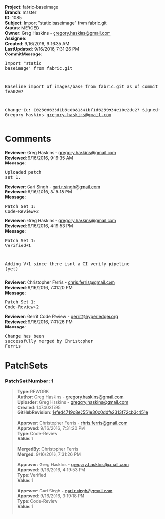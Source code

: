 <strong>Project</strong>: fabric-baseimage<br><strong>Branch</strong>: master<br><strong>ID</strong>: 1085<br><strong>Subject</strong>: Import "static baseimage" from fabric.git<br><strong>Status</strong>: MERGED<br><strong>Owner</strong>: Greg Haskins - gregory.haskins@gmail.com<br><strong>Assignee</strong>:<br><strong>Created</strong>: 9/16/2016, 9:16:35 AM<br><strong>LastUpdated</strong>: 9/16/2016, 7:31:26 PM<br><strong>CommitMessage</strong>:<br><pre>Import "static baseimage" from fabric.git

Baseline import of images/base from fabric.git as
of commit fea0207

Change-Id: I02506636d1b5c0081841bf1d6259934e1be2dc27
Signed-off-by: Gregory Haskins <gregory.haskins@gmail.com>
</pre><h1>Comments</h1><strong>Reviewer</strong>: Greg Haskins - gregory.haskins@gmail.com<br><strong>Reviewed</strong>: 9/16/2016, 9:16:35 AM<br><strong>Message</strong>: <pre>Uploaded patch set 1.</pre><strong>Reviewer</strong>: Gari Singh - gari.r.singh@gmail.com<br><strong>Reviewed</strong>: 9/16/2016, 3:19:18 PM<br><strong>Message</strong>: <pre>Patch Set 1: Code-Review+2</pre><strong>Reviewer</strong>: Greg Haskins - gregory.haskins@gmail.com<br><strong>Reviewed</strong>: 9/16/2016, 4:19:53 PM<br><strong>Message</strong>: <pre>Patch Set 1: Verified+1

Adding V+1 since there isnt a CI verify pipeline (yet)</pre><strong>Reviewer</strong>: Christopher Ferris - chris.ferris@gmail.com<br><strong>Reviewed</strong>: 9/16/2016, 7:31:20 PM<br><strong>Message</strong>: <pre>Patch Set 1: Code-Review+2</pre><strong>Reviewer</strong>: Gerrit Code Review - gerrit@hyperledger.org<br><strong>Reviewed</strong>: 9/16/2016, 7:31:26 PM<br><strong>Message</strong>: <pre>Change has been successfully merged by Christopher Ferris</pre><h1>PatchSets</h1><h3>PatchSet Number: 1</h3><blockquote><strong>Type</strong>: REWORK<br><strong>Author</strong>: Greg Haskins - gregory.haskins@gmail.com<br><strong>Uploader</strong>: Greg Haskins - gregory.haskins@gmail.com<br><strong>Created</strong>: 1474031795<br><strong>GitHubRevision</strong>: [1efed4719c8e2551e30c0ddfe2313f72cb3c451e](https://github.com/hyperledger/fabric-baseimage/commit/1efed4719c8e2551e30c0ddfe2313f72cb3c451e)<br><br><strong>Approver</strong>: Christopher Ferris - chris.ferris@gmail.com<br><strong>Approved</strong>: 9/16/2016, 7:31:20 PM<br><strong>Type</strong>: Code-Review<br><strong>Value</strong>: 1<br><br><strong>MergedBy</strong>: Christopher Ferris<br><strong>Merged</strong>: 9/16/2016, 7:31:26 PM<br><br><strong>Approver</strong>: Greg Haskins - gregory.haskins@gmail.com<br><strong>Approved</strong>: 9/16/2016, 4:19:53 PM<br><strong>Type</strong>: Verified<br><strong>Value</strong>: 1<br><br><strong>Approver</strong>: Gari Singh - gari.r.singh@gmail.com<br><strong>Approved</strong>: 9/16/2016, 3:19:18 PM<br><strong>Type</strong>: Code-Review<br><strong>Value</strong>: 1<br><br></blockquote>